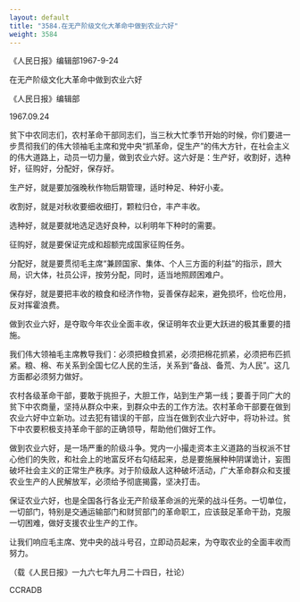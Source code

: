 ```yaml
---
layout: default
title: "3584.在无产阶级文化大革命中做到农业六好"
weight: 3584
---
```


《人民日报》编辑部1967-9-24

在无产阶级文化大革命中做到农业六好

《人民日报》编辑部

1967.09.24

贫下中农同志们，农村革命干部同志们，当三秋大忙季节开始的时候，你们要进一步贯彻我们的伟大领袖毛主席和党中央“抓革命，促生产”的伟大方针，在社会主义的伟大道路上，动员一切力量，做到农业六好。这六好是：生产好，收割好，选种好，征购好，分配好，保存好。

生产好，就是要加强晚秋作物后期管理，适时种足、种好小麦。

收割好，就是对秋收要细收细打，颗粒归仓，丰产丰收。

选种好，就是要就地选足选好良种，以利明年下种时的需要。

征购好，就是要保证完成和超额完成国家征购任务。

分配好，就是要贯彻毛主席“兼顾国家、集体、个人三方面的利益”的指示，顾大局，识大体，社员公评，按劳分配，同时，适当地照顾困难户。

保存好，就是要把丰收的粮食和经济作物，妥善保存起来，避免损坏，俭吃俭用，反对挥霍浪费。

做到农业六好，是夺取今年农业全面丰收，保证明年农业更大跃进的极其重要的措施。

我们伟大领袖毛主席教导我们：必须把粮食抓紧，必须把棉花抓紧，必须把布匹抓紧。粮、棉、布关系到全国七亿人民的生活，关系到“备战、备荒、为人民”。这几方面都必须努力做好。

农村各级革命干部，要敢于挑担子，大胆工作，站到生产第一线；要善于同广大的贫下中农商量，坚持从群众中来，到群众中去的工作方法。农村革命干部要在做到农业六好中立新功。过去犯有错误的干部，应当在做到农业六好中，将功补过。贫下中农要积极支持革命干部的正确领导，帮助他们做好工作。

做到农业六好，是一场严重的阶级斗争。党内一小撮走资本主义道路的当权派不甘心他们的失败，和社会上的地富反坏右勾结起来，总是要施展种种阴谋诡计，妄图破坏社会主义的正常生产秩序。对于阶级敌人这种破坏活动，广大革命群众和支援农业生产的人民解放军，必须给予彻底揭露，坚决打击。

保证农业六好，也是全国各行各业无产阶级革命派的光荣的战斗任务。一切单位，一切部门，特别是交通运输部门和财贸部门的革命职工，应该鼓足革命干劲，克服一切困难，做好支援农业生产的工作。

让我们响应毛主席、党中央的战斗号召，立即动员起来，为夺取农业的全面丰收而努力。

（载《人民日报》一九六七年九月二十四日，社论）

CCRADB

